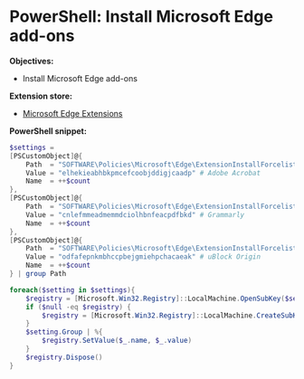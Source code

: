 # PowerShell: Install Microsoft Edge add-ons

<b>Objectives:</b>

* Install Microsoft Edge add-ons

<b>Extension store:</b>

* [Microsoft Edge Extensions](https://microsoftedge.microsoft.com/addons/Get-started-with-microsoft-edge-extensions)

<b>PowerShell snippet:</b>

```powershell
$settings = 
[PSCustomObject]@{
    Path  = "SOFTWARE\Policies\Microsoft\Edge\ExtensionInstallForcelist"
    Value = "elhekieabhbkpmcefcoobjddigjcaadp" # Adobe Acrobat
    Name  = ++$count
},
[PSCustomObject]@{
    Path  = "SOFTWARE\Policies\Microsoft\Edge\ExtensionInstallForcelist"
    Value = "cnlefmmeadmemmdciolhbnfeacpdfbkd" # Grammarly
    Name  = ++$count
},
[PSCustomObject]@{
    Path  = "SOFTWARE\Policies\Microsoft\Edge\ExtensionInstallForcelist"
    Value = "odfafepnkmbhccpbejgmiehpchacaeak" # uBlock Origin
    Name  = ++$count
} | group Path

foreach($setting in $settings){
    $registry = [Microsoft.Win32.Registry]::LocalMachine.OpenSubKey($setting.Name, $true)
    if ($null -eq $registry) {
        $registry = [Microsoft.Win32.Registry]::LocalMachine.CreateSubKey($setting.Name, $true)
    }
    $setting.Group | %{
        $registry.SetValue($_.name, $_.value)
    }
    $registry.Dispose()
}
```
